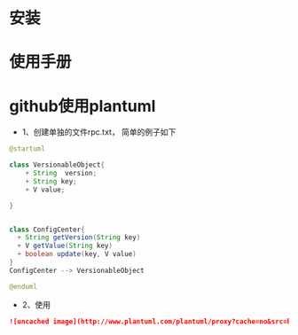 # 安装
# 使用手册

# github使用plantuml
* 1、创建单独的文件rpc.txt， 简单的例子如下
```java
@startuml

class VersionableObject{
    + String  version;
    + String key;
    + V value;

}


class ConfigCenter{
  + String getVersion(String key)
  + V getValue(String key)
  + boolean update(key, V value)
}
ConfigCenter --> VersionableObject

@enduml
```
* 2、使用
``` md
![uncached image](http://www.plantuml.com/plantuml/proxy?cache=no&src=https://raw.githubusercontent.com/wmenjoy/awesome-knowleges/master/nio/rpc.txt)
```
